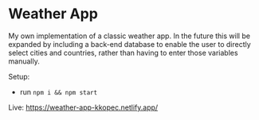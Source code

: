 # Weather App

My own implementation of a classic weather app. 
In the future this will be expanded by including a back-end database to enable the user to directly select cities and countries, 
rather than having to enter those variables manually.

Setup:
- run ```npm i && npm start``` 


Live:
https://weather-app-kkopec.netlify.app/
